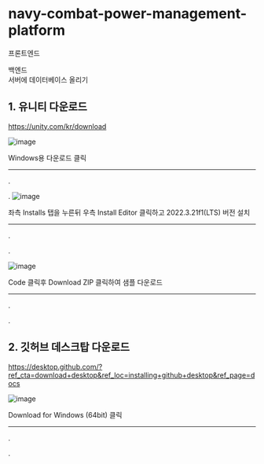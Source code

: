 # navy-combat-power-management-platform

프론트엔드

백엔드  
서버에 데이터베이스 올리기



## 1. 유니티 다운로드

https://unity.com/kr/download

![image](https://github.com/201601984/Graduation-Project/assets/23161061/78950652-ce8f-4f95-a900-ca6b1cdb4e7f)

Windows용 다운로드 클릭

---

  .
  
  .
![image](https://github.com/201601984/Graduation-Project/assets/23161061/75c6d2f5-a79c-41c7-be3f-9a2f55213bdc)

좌측 Installs 탭을 누른뒤 우측 Install Editor 클릭하고 2022.3.21f1(LTS) 버전 설치

---

  .
  
  .
  
![image](https://github.com/201601984/Graduation-Project/assets/23161061/a5811e19-7e53-4241-bc69-a1c66f923312)

Code 클릭후 Download ZIP 클릭하여 샘플 다운로드

---

  .
  
  .
## 2. 깃허브 데스크탑 다운로드

https://desktop.github.com/?ref_cta=download+desktop&ref_loc=installing+github+desktop&ref_page=docs

![image](https://github.com/201601984/Graduation-Project/assets/23161061/89b90aba-bc44-46f8-8e3b-315e994e564e)

Download for Windows (64bit) 클릭

---

.

.
